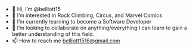 - 👋 Hi, I’m @belliott15
- 👀 I’m interested in Rock Climbing, Circus, and Marvel Comics
- 🌱 I’m currently learning to become a Software Developer
- 💞️ I’m looking to collaborate on anything/everything I can learn to gain a better understanding of this field.
- 📫 How to reach me belliott1516@gmail.com

<!---
belliott15/belliott15 is a ✨ special ✨ repository because its `README.md` (this file) appears on your GitHub profile.
You can click the Preview link to take a look at your changes.
--->
